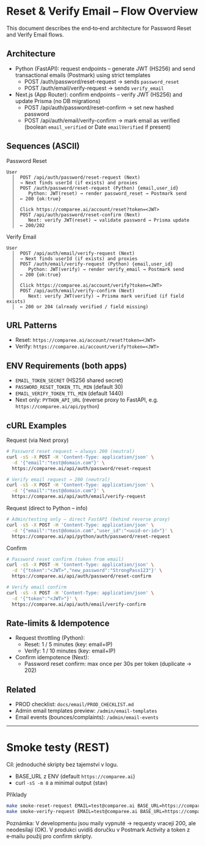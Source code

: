 # Reset & Verify Email – Flow Overview

This document describes the end‑to‑end architecture for Password Reset and Verify Email flows.

## Architecture
- Python (FastAPI): request endpoints – generate JWT (HS256) and send transactional emails (Postmark) using strict templates
  - POST /auth/password/reset-request → sends `password_reset`
  - POST /auth/email/verify-request → sends `verify_email`
- Next.js (App Router): confirm endpoints – verify JWT (HS256) and update Prisma (no DB migrations)
  - POST /api/auth/password/reset-confirm → set new hashed password
  - POST /api/auth/email/verify-confirm → mark email as verified (boolean `email_verified` or Date `emailVerified` if present)

## Sequences (ASCII)

Password Reset
```
User
  │  POST /api/auth/password/reset-request (Next)
  │  → Next finds userId (if exists) and proxies
  │  POST /auth/password/reset-request (Python) {email,user_id}
  │     Python: JWT(reset) → render password_reset → Postmark send
  │  ← 200 {ok:true}
  │
  │  Click https://comparee.ai/account/reset?token=<JWT>
  │  POST /api/auth/password/reset-confirm (Next)
  │     Next: verify JWT(reset) → validate password → Prisma update
  │  ← 200/202
```

Verify Email
```
User
  │  POST /api/auth/email/verify-request (Next)
  │  → Next finds userId (if exists) and proxies
  │  POST /auth/email/verify-request (Python) {email,user_id}
  │     Python: JWT(verify) → render verify_email → Postmark send
  │  ← 200 {ok:true}
  │
  │  Click https://comparee.ai/account/verify?token=<JWT>
  │  POST /api/auth/email/verify-confirm (Next)
  │     Next: verify JWT(verify) → Prisma mark verified (if field exists)
  │  ← 200 or 204 (already verified / field missing)
```

## URL Patterns
- Reset: `https://comparee.ai/account/reset?token=<JWT>`
- Verify: `https://comparee.ai/account/verify?token=<JWT>`

## ENV Requirements (both apps)
- `EMAIL_TOKEN_SECRET` (HS256 shared secret)
- `PASSWORD_RESET_TOKEN_TTL_MIN` (default 30)
- `EMAIL_VERIFY_TOKEN_TTL_MIN` (default 1440)
- Next only: `PYTHON_API_URL` (reverse proxy to FastAPI, e.g. `https://comparee.ai/api/python`)

## cURL Examples

Request (via Next proxy)
```bash
# Password reset request → always 200 (neutral)
curl -sS -X POST -H 'Content-Type: application/json' \
  -d '{"email":"test@domain.com"}' \
  https://comparee.ai/api/auth/password/reset-request

# Verify email request → 200 (neutral)
curl -sS -X POST -H 'Content-Type: application/json' \
  -d '{"email":"test@domain.com"}' \
  https://comparee.ai/api/auth/email/verify-request
```

Request (direct to Python – info)
```bash
# Admin/testing only – direct FastAPI (behind reverse proxy)
curl -sS -X POST -H 'Content-Type: application/json' \
  -d '{"email":"test@domain.com","user_id":"<uuid-or-id>"}' \
  https://comparee.ai/api/python/auth/password/reset-request
```

Confirm
```bash
# Password reset confirm (token from email)
curl -sS -X POST -H 'Content-Type: application/json' \
  -d '{"token":"<JWT>","new_password":"StrongPass123"}' \
  https://comparee.ai/api/auth/password/reset-confirm

# Verify email confirm
curl -sS -X POST -H 'Content-Type: application/json' \
  -d '{"token":"<JWT>"}' \
  https://comparee.ai/api/auth/email/verify-confirm
```

## Rate-limits & Idempotence
- Request throttling (Python):
  - Reset: 1 / 5 minutes (key: email+IP)
  - Verify: 1 / 10 minutes (key: email+IP)
- Confirm idempotence (Next):
  - Password reset confirm: max once per 30s per token (duplicate → 202)

## Related
- PROD checklist: `docs/email/PROD_CHECKLIST.md`
- Admin email templates preview: `/admin/email-templates`
- Email events (bounces/complaints): `/admin/email-events`

---

# Smoke testy (REST)

Cíl: jednoduché skripty bez tajemství v logu.
- BASE_URL z ENV (default `https://comparee.ai`)
- curl `-sS -m 8` a minimal output (stav)

Příklady
```bash
make smoke-reset-request EMAIL=test@comparee.ai BASE_URL=https://comparee.ai
make smoke-verify-request EMAIL=test@comparee.ai BASE_URL=https://comparee.ai
```

Poznámka: V developmentu jsou maily vypnuté → requesty vracejí 200, ale neodesílají (OK). V produkci uvidíš doručku v Postmark Activity a token z e‑mailu použij pro confirm skripty.
